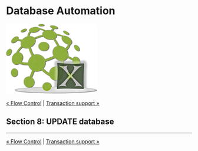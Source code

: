 # Database Automation

![logo](image/logo-x.png)

<div class="site-links site-links-header">
<a class="link-previous" href="Database-Automation-flowcontrol.html">&laquo; Flow Control</a> | 
<a class="link-next" href="Database-Automation-transaction.html">Transaction support &raquo;</a>
</div>


## Section 8: UPDATE database


***

<div class="site-links site-links-footer">
<a class="link-previous" href="Database-Automation-flowcontrol.html">&laquo; Flow Control</a> | 
<a class="link-next" href="Database-Automation-transaction.html">Transaction support &raquo;</a>
</div>

